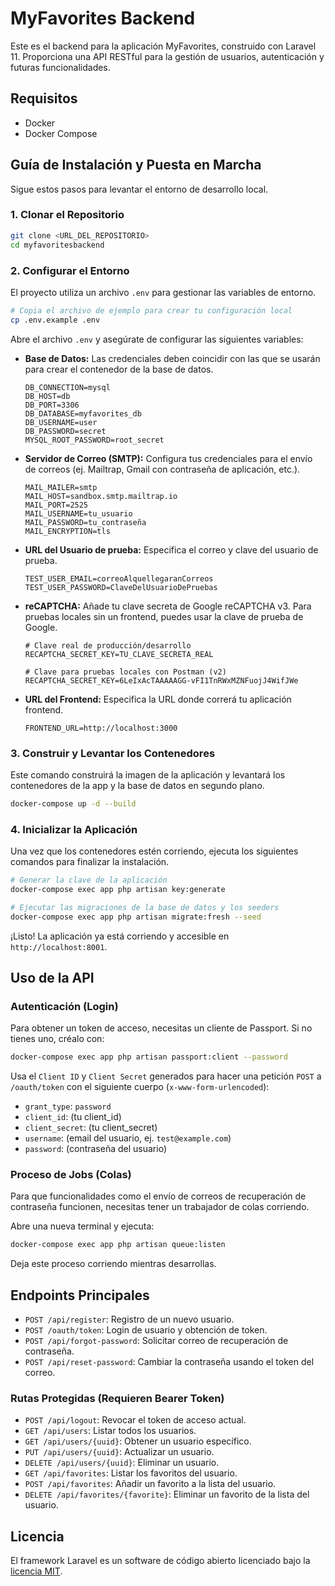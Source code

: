 # MyFavorites Backend

Este es el backend para la aplicación MyFavorites, construido con Laravel 11. Proporciona una API RESTful para la gestión de usuarios, autenticación y futuras funcionalidades.

## Requisitos

- Docker
- Docker Compose

## Guía de Instalación y Puesta en Marcha

Sigue estos pasos para levantar el entorno de desarrollo local.

### 1. Clonar el Repositorio

```bash
git clone <URL_DEL_REPOSITORIO>
cd myfavoritesbackend
```

### 2. Configurar el Entorno

El proyecto utiliza un archivo `.env` para gestionar las variables de entorno.

```bash
# Copia el archivo de ejemplo para crear tu configuración local
cp .env.example .env
```

Abre el archivo `.env` y asegúrate de configurar las siguientes variables:

- **Base de Datos:** Las credenciales deben coincidir con las que se usarán para crear el contenedor de la base de datos.
  ```env
  DB_CONNECTION=mysql
  DB_HOST=db
  DB_PORT=3306
  DB_DATABASE=myfavorites_db
  DB_USERNAME=user
  DB_PASSWORD=secret
  MYSQL_ROOT_PASSWORD=root_secret
  ```

- **Servidor de Correo (SMTP):** Configura tus credenciales para el envío de correos (ej. Mailtrap, Gmail con contraseña de aplicación, etc.).
  ```env
  MAIL_MAILER=smtp
  MAIL_HOST=sandbox.smtp.mailtrap.io
  MAIL_PORT=2525
  MAIL_USERNAME=tu_usuario
  MAIL_PASSWORD=tu_contraseña
  MAIL_ENCRYPTION=tls
  ```

- **URL del Usuario de prueba:** Especifica el correo y clave del usuario de prueba.
  ```env
  TEST_USER_EMAIL=correoAlquellegaranCorreos
  TEST_USER_PASSWORD=ClaveDelUsuarioDePruebas

  ```

- **reCAPTCHA:** Añade tu clave secreta de Google reCAPTCHA v3. Para pruebas locales sin un frontend, puedes usar la clave de prueba de Google.
  ```env
  # Clave real de producción/desarrollo
  RECAPTCHA_SECRET_KEY=TU_CLAVE_SECRETA_REAL
  
  # Clave para pruebas locales con Postman (v2)
  RECAPTCHA_SECRET_KEY=6LeIxAcTAAAAAGG-vFI1TnRWxMZNFuojJ4WifJWe
  ```

- **URL del Frontend:** Especifica la URL donde correrá tu aplicación frontend.
  ```env
  FRONTEND_URL=http://localhost:3000
  ```

### 3. Construir y Levantar los Contenedores

Este comando construirá la imagen de la aplicación y levantará los contenedores de la app y la base de datos en segundo plano.

```bash
docker-compose up -d --build
```

### 4. Inicializar la Aplicación

Una vez que los contenedores estén corriendo, ejecuta los siguientes comandos para finalizar la instalación.

```bash
# Generar la clave de la aplicación
docker-compose exec app php artisan key:generate

# Ejecutar las migraciones de la base de datos y los seeders
docker-compose exec app php artisan migrate:fresh --seed
```

¡Listo! La aplicación ya está corriendo y accesible en `http://localhost:8001`.

## Uso de la API

### Autenticación (Login)

Para obtener un token de acceso, necesitas un cliente de Passport. Si no tienes uno, créalo con:

```bash
docker-compose exec app php artisan passport:client --password
```

Usa el `Client ID` y `Client Secret` generados para hacer una petición `POST` a `/oauth/token` con el siguiente cuerpo (`x-www-form-urlencoded`):

- `grant_type`: `password`
- `client_id`: (tu client_id)
- `client_secret`: (tu client_secret)
- `username`: (email del usuario, ej. `test@example.com`)
- `password`: (contraseña del usuario)

### Proceso de Jobs (Colas)

Para que funcionalidades como el envío de correos de recuperación de contraseña funcionen, necesitas tener un trabajador de colas corriendo.

Abre una nueva terminal y ejecuta:
```bash
docker-compose exec app php artisan queue:listen
```
Deja este proceso corriendo mientras desarrollas.

## Endpoints Principales

- `POST /api/register`: Registro de un nuevo usuario.
- `POST /oauth/token`: Login de usuario y obtención de token.
- `POST /api/forgot-password`: Solicitar correo de recuperación de contraseña.
- `POST /api/reset-password`: Cambiar la contraseña usando el token del correo.

### Rutas Protegidas (Requieren Bearer Token)

- `POST /api/logout`: Revocar el token de acceso actual.
- `GET /api/users`: Listar todos los usuarios.
- `GET /api/users/{uuid}`: Obtener un usuario específico.
- `PUT /api/users/{uuid}`: Actualizar un usuario.
- `DELETE /api/users/{uuid}`: Eliminar un usuario.
- `GET /api/favorites`: Listar los favoritos del usuario.
- `POST /api/favorites`: Añadir un favorito a la lista del usuario.
- `DELETE /api/favorites/{favorite}`: Eliminar un favorito de la lista del usuario.

## Licencia

El framework Laravel es un software de código abierto licenciado bajo la [licencia MIT](https://opensource.org/licenses/MIT).
